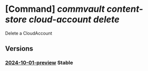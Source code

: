 # [Command] _commvault content-store cloud-account delete_

Delete a CloudAccount

## Versions

### [2024-10-01-preview](/Resources/mgmt-plane/L3N1YnNjcmlwdGlvbnMve30vcmVzb3VyY2Vncm91cHMve30vcHJvdmlkZXJzL2NvbW12YXVsdC5jb250ZW50c3RvcmUvY2xvdWRhY2NvdW50cy97fQ==/2024-10-01-preview.xml) **Stable**

<!-- mgmt-plane /subscriptions/{}/resourcegroups/{}/providers/commvault.contentstore/cloudaccounts/{} 2024-10-01-preview -->
